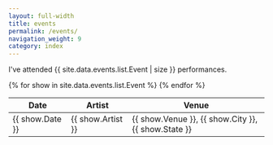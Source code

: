 ```yaml
---
layout: full-width
title: events
permalink: /events/
navigation_weight: 9
category: index
---
```


I've attended {{ site.data.events.list.Event | size }} performances.

<table>
<thead>
<tr><th>Date</th><th>Artist</th><th>Venue</th></tr>
</thead>
<tbody>
{% for show in site.data.events.list.Event %}
  <tr><td>{{ show.Date }}</td><td>{{ show.Artist }}</td><td>{{ show.Venue }}, {{ show.City }}, {{ show.State }}</td></tr>
{% endfor %}
</tbody>
</table>

